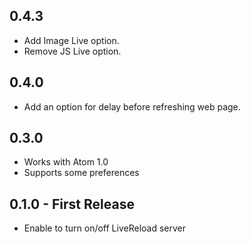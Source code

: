 ## 0.4.3
* Add Image Live option.
* Remove JS Live option.

## 0.4.0
* Add an option for delay before refreshing web page.

## 0.3.0
* Works with Atom 1.0
* Supports some preferences

## 0.1.0 - First Release
* Enable to turn on/off LiveReload server
